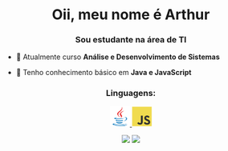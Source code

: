 <h1 align="center">Oii, meu nome é Arthur</h1>
<h3 align="center">Sou estudante na área de TI</h3>

- 🔭 Atualmente curso **Análise e Desenvolvimento de Sistemas**

- 🌱 Tenho conhecimento básico em **Java e JavaScript**

</div>

<h3 align="center">Linguagens:</h3>

<p align="center"> 
  <a href="https://www.python.org" target="_blank"> 
    <img src="https://raw.githubusercontent.com/devicons/devicon/master/icons/java/java-original.svg" alt="java" width="40" height="40"/> 
  </a>
  <a href="https://developer.mozilla.org/en-US/docs/Web/JavaScript" target="_blank"> 
    <img src="https://raw.githubusercontent.com/devicons/devicon/master/icons/javascript/javascript-original.svg" alt="javascript" width="40" height="40"/> 
  </a> 
</p>

<p align= "center">
  <img height= "150" src="https://github-readme-stats.vercel.app/api?username=Arthucs&theme=react&show_icons=true&include_all_commits=true" />
  <img height= "150" src="https://github-readme-stats.vercel.app/api/top-langs/?username=Arthucs&theme=react&layout=compact" />
</p>

